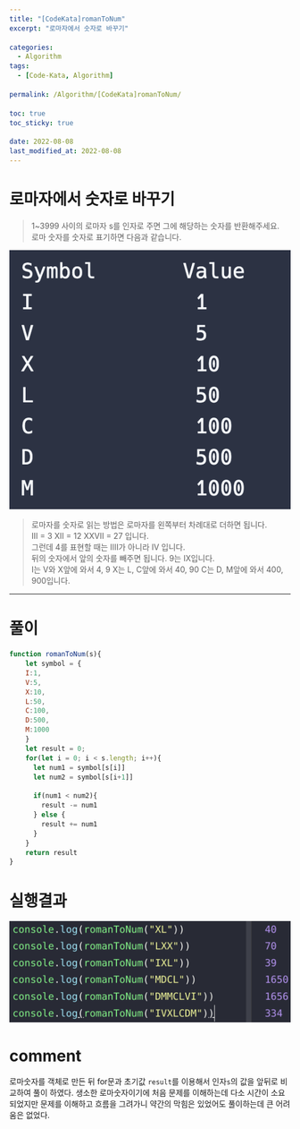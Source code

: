 ```yaml
---
title: "[CodeKata]romanToNum"
excerpt: "로마자에서 숫자로 바꾸기"

categories:
  - Algorithm
tags:
  - [Code-Kata, Algorithm]

permalink: /Algorithm/[CodeKata]romanToNum/

toc: true
toc_sticky: true

date: 2022-08-08
last_modified_at: 2022-08-08
---
```

# 로마자에서 숫자로 바꾸기
> 1~3999 사이의 로마자 s를 인자로 주면 그에 해당하는 숫자를 반환해주세요.\
> 로마 숫자를 숫자로 표기하면 다음과 같습니다.

![](../../assets/images/posts_img/Algorithm_image/2022-08-08-romanToNum1.png)

> 로마자를 숫자로 읽는 방법은 로마자를 왼쪽부터 차례대로 더하면 됩니다.\
> III = 3 XII = 12 XXVII = 27 입니다.\
> 그런데 4를 표현할 때는 IIII가 아니라 IV 입니다.\
>  뒤의 숫자에서 앞의 숫자를 빼주면 됩니다. 9는 IX입니다.\
> I는 V와 X앞에 와서 4, 9 X는 L, C앞에 와서 40, 90 C는 D, M앞에 와서 400, 900입니다.


----

# 풀이

```javascript
function romanToNum(s){
    let symbol = {
    I:1,
    V:5,
    X:10,
    L:50,
    C:100,
    D:500,
    M:1000
    }
    let result = 0;
    for(let i = 0; i < s.length; i++){
      let num1 = symbol[s[i]]
      let num2 = symbol[s[i+1]]

      if(num1 < num2){
        result -= num1
      } else {
        result += num1
      } 
    }
    return result
}
```
# 실행결과
![](../../assets/images/posts_img/Algorithm_image/2022-08-08-romanToNum2.png)

# comment

로마숫자를 객체로 만든 뒤 for문과 초기값 `result`를 이용해서 인자`s`의 값을 앞뒤로 비교하여 풀이 하였다. 생소한 로마숫자이기에 처음 문제를 이해하는데 다소 시간이 소요되었지만 문제를 이해하고 흐름을 그려가니 약간의 막힘은 있었어도 풀이하는데 큰 어려움은 없었다.